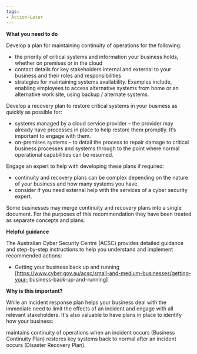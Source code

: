 ```yaml
---
tags:
- Action-Later 
---
```


**What you need to do**

Develop a plan for maintaining continuity of operations for the following:

- the priority of critical systems and information your business holds, whether on premises or in the cloud 
- contact details for key stakeholders internal and external to your business and their roles and responsibilities
- strategies for maintaining systems availability. Examples include, enabling employees to access alternative systems from home or an alternative work site, using backup / alternate systems.

Develop a recovery plan to restore critical systems in your business as quickly as possible for:

- systems managed by a cloud service provider – the provider may already have processes in place to help restore them promptly. It’s important to engage with them.
- on-premises systems – to detail the process to repair damage to critical business processes and systems through to the point where normal operational capabilities can be resumed.

Engage an expert to help with developing these plans if required:

- continuity and recovery plans can be complex depending on the nature of your business and how many systems you have. 
- consider if you need external help with the services of a cyber security expert.

Some businesses may merge continuity and recovery plans into a single document. For the purposes of this recommendation they have been treated as separate concepts and plans.

**Helpful guidance**

The Australian Cyber Security Centre (ACSC) provides detailed guidance and step-by-step instructions to help you understand and implement recommended actions:

- Getting your business back up and running [https://www.cyber.gov.au/acsc/small-and-medium-businesses/getting-your- business-back-up-and-running]

**Why is this important?**

While an incident response plan helps your business deal with the immediate need to limit the effects of an incident and engage with all relevant stakeholders. It's also valuable to have plans in place to identify how your business:

maintains continuity of operations when an incident occurs (Business Continuity Plan) restores key systems back to normal after an incident occurs (Disaster Recovery Plan).